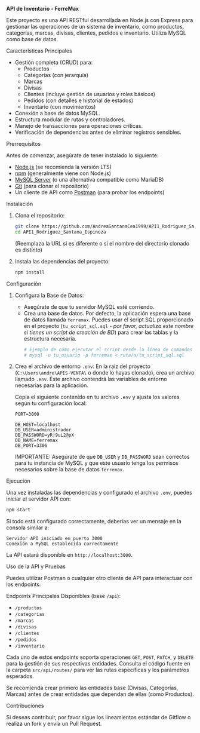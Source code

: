  **API de Inventario - FerreMax**

Este proyecto es una API RESTful desarrollada en Node.js con Express para gestionar las operaciones de un sistema de inventario, como productos, categorías, marcas, divisas, clientes, pedidos e inventario. Utiliza MySQL como base de datos.

 Características Principales

*   Gestión completa (CRUD) para:
    *   Productos
    *   Categorías (con jerarquía)
    *   Marcas
    *   Divisas
    *   Clientes (incluye gestión de usuarios y roles básicos)
    *   Pedidos (con detalles e historial de estados)
    *   Inventario (con movimientos)
*   Conexión a base de datos MySQL.
*   Estructura modular de rutas y controladores.
*   Manejo de transacciones para operaciones críticas.
*   Verificación de dependencias antes de eliminar registros sensibles.

 Prerrequisitos

Antes de comenzar, asegúrate de tener instalado lo siguiente:

*   [Node.js](https://nodejs.org/) (se recomienda la versión LTS)
*   [npm](https://www.npmjs.com/) (generalmente viene con Node.js)
*   [MySQL Server](https://dev.mysql.com/downloads/mysql/) (o una alternativa compatible como MariaDB)
*   [Git](https://git-scm.com/) (para clonar el repositorio)
*   Un cliente de API como [Postman](https://www.postman.com/downloads/) (para probar los endpoints)

 Instalación

1.  Clona el repositorio:
    ```bash
    git clone https://github.com/AndreaSantanaCea1999/API1_Rodriguez_Santana_Espinoza.git
    cd API1_Rodriguez_Santana_Espinoza
    ```
    (Reemplaza la URL si es diferente o si el nombre del directorio clonado es distinto)

2.  Instala las dependencias del proyecto:
    ```bash
    npm install
    ```

 Configuración

1.  Configura la Base de Datos:
    *   Asegúrate de que tu servidor MySQL esté corriendo.
    *   Crea una base de datos. Por defecto, la aplicación espera una base de datos llamada `ferremax`. Puedes usar el script SQL proporcionado en el proyecto (`tu_script_sql.sql` - *por favor, actualiza este nombre si tienes un script de creación de BD*) para crear las tablas y la estructura necesaria.
        ```bash
        # Ejemplo de cómo ejecutar el script desde la línea de comandos de mysql
        # mysql -u tu_usuario -p ferremax < ruta/a/tu_script_sql.sql
        ```

3.  Crea el archivo de entorno `.env`:
    En la raíz del proyecto (`C:\Users\andre\APIS-VENTA\` o donde lo hayas clonado), crea un archivo llamado `.env`. Este archivo contendrá las variables de entorno necesarias para la aplicación.

    Copia el siguiente contenido en tu archivo `.env` y ajusta los valores según tu configuración local:
    ```env
    PORT=3000

    DB_HOST=localhost
    DB_USER=administrador
    DB_PASSWORD=yR!9uL2@pX
    DB_NAME=ferremax
    DB_PORT=3306
    ```
    IMPORTANTE: Asegúrate de que `DB_USER` y `DB_PASSWORD` sean correctos para tu instancia de MySQL y que este usuario tenga los permisos necesarios sobre la base de datos `ferremax`.

 Ejecución

Una vez instaladas las dependencias y configurado el archivo `.env`, puedes iniciar el servidor API con:

```bash
npm start
```

Si todo está configurado correctamente, deberías ver un mensaje en la consola similar a:

```
Servidor API iniciado en puerto 3000
Conexión a MySQL establecida correctamente
```

La API estará disponible en `http://localhost:3000`.

 Uso de la API y Pruebas

Puedes utilizar Postman o cualquier otro cliente de API para interactuar con los endpoints.

Endpoints Principales Disponibles (base `/api`):

*   `/productos`
*   `/categorias`
*   `/marcas`
*   `/divisas`
*   `/clientes`
*   `/pedidos`
*   `/inventario`

Cada uno de estos endpoints soporta operaciones `GET`, `POST`, `PATCH`, y `DELETE` para la gestión de sus respectivas entidades. Consulta el código fuente en la carpeta `src/api/routes/` para ver las rutas específicas y los parámetros esperados.

Se recomienda crear primero las entidades base (Divisas, Categorías, Marcas) antes de crear entidades que dependan de ellas (como Productos).

 Contribuciones

Si deseas contribuir, por favor sigue los lineamientos estándar de Gitflow o realiza un fork y envía un Pull Request.
